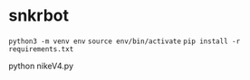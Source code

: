 # snkrbot

`python3 -m venv env`
`source env/bin/activate`
`pip install -r requirements.txt`

python nikeV4.py

